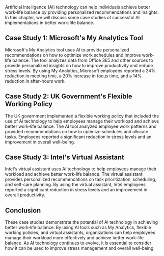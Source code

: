 

Artificial Intelligence (AI) technology can help individuals achieve better work-life balance by providing personalized recommendations and insights. In this chapter, we will discuss some case studies of successful AI implementations in better work-life balance.

Case Study 1: Microsoft's My Analytics Tool
-------------------------------------------

Microsoft's My Analytics tool uses AI to provide personalized recommendations on how to optimize work schedules and improve work-life balance. The tool analyzes data from Office 365 and other sources to provide personalized insights on how to improve productivity and reduce stress levels. By using My Analytics, Microsoft employees reported a 24% reduction in meeting time, a 20% increase in focus time, and a 14% reduction in after-hours work.

Case Study 2: UK Government's Flexible Working Policy
-----------------------------------------------------

The UK government implemented a flexible working policy that included the use of AI technology to help employees manage their workload and achieve better work-life balance. The AI tool analyzed employee work patterns and provided recommendations on how to optimize schedules and allocate tasks. Employees reported a significant reduction in stress levels and an improvement in overall well-being.

Case Study 3: Intel's Virtual Assistant
---------------------------------------

Intel's virtual assistant uses AI technology to help employees manage their workload and achieve better work-life balance. The virtual assistant provides personalized recommendations on task prioritization, scheduling, and self-care planning. By using the virtual assistant, Intel employees reported a significant reduction in stress levels and an improvement in overall productivity.

Conclusion
----------

These case studies demonstrate the potential of AI technology in achieving better work-life balance. By using AI tools such as My Analytics, flexible working policies, and virtual assistants, organizations can help employees manage their workload more effectively and achieve better work-life balance. As AI technology continues to evolve, it is essential to consider how it can be used to improve stress management and overall well-being.
